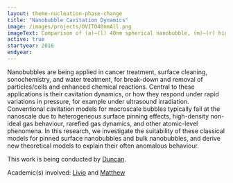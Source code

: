 ```yaml
---
layout: theme-nucleation-phase-change
title: "Nanobubble Cavitation Dynamics"
image: /images/projects/OVITO40nmAll.png
imageText: Comparison of (a)–(l) 40nm spherical nanobubble, (m)–(r) high contact angle (HCA) surface nanobubble, and (s)–(x) low contact angle (LCA) surface nanobubble, collapsing near a amorhpous silicon substrate.
active: true
startyear: 2016
endyear:
---
```


Nanobubbles are being applied in cancer treatment, surface cleaning, sonochemistry, and water treatment, for break-down and removal of particles/cells and enhanced chemical reactions. Central to these applications is their cavitation dynamics, or how they respond under rapid variations in pressure, for example under ultrasound irradiation. Conventional cavitation models for macroscale bubbles typically fail at the nanoscale due to heterogeneous surface pinning effects, high-density non-ideal gas behaviour, rarefied gas dynamics, and other atomic-level phenomena. In this research, we investigate the suitability of these classical models for pinned surface nanobubbles and bulk nanobubbles, and derive new theoretical models to explain their often anomalous behaviour.

This work is being conducted by [Duncan](/team/dockar-duncan). 

Academic(s) involved: [Livio](/team/gibelli-livio) and [Matthew](/team/borg-matthew)
